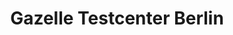---
title: "Gazelle Testcenter Berlin"
url: /schoenefeld/gazelle-testcenter-berlin/
shop: Fahrrad
---